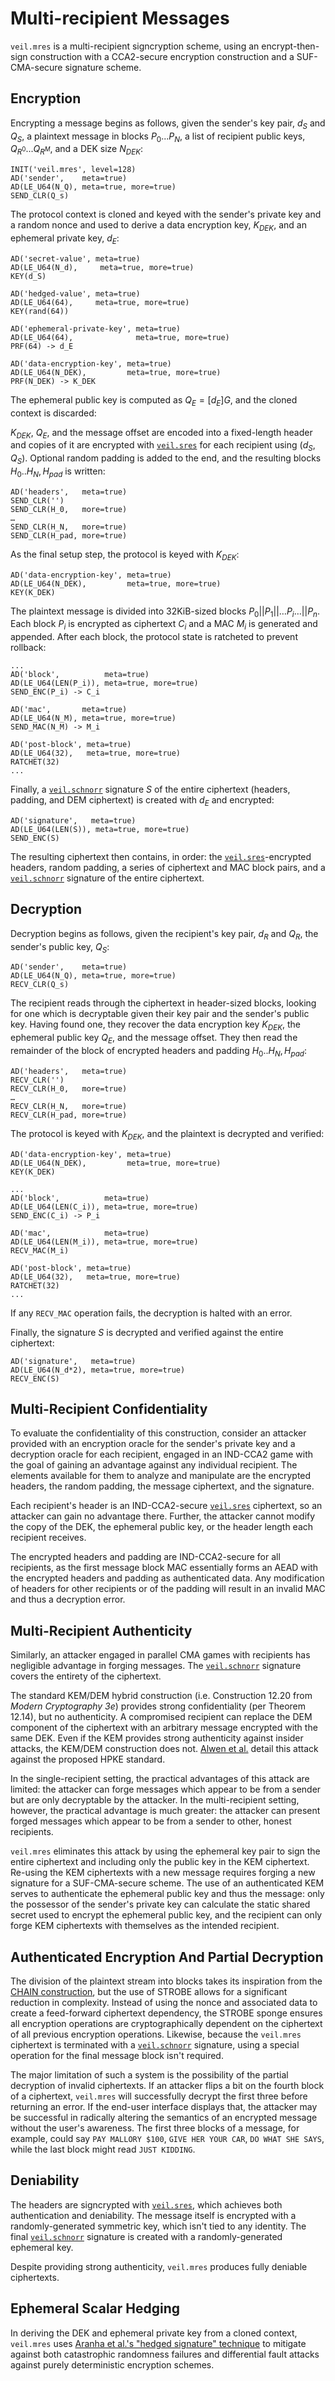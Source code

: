 # Multi-recipient Messages

`veil.mres` is a multi-recipient signcryption scheme, using an encrypt-then-sign construction with a CCA2-secure
encryption construction and a SUF-CMA-secure signature scheme.

## Encryption

Encrypting a message begins as follows, given the sender's key pair, $d_S$ and $Q_S$, a plaintext message in blocks
$P_0...P_N$, a list of recipient public keys, $Q_{R^0}...Q_{R^M}$, and a DEK size $N_{DEK}$:

```text
INIT('veil.mres', level=128)
AD('sender',    meta=true)
AD(LE_U64(N_Q), meta=true, more=true)
SEND_CLR(Q_s)
```

The protocol context is cloned and keyed with the sender's private key and a random nonce and used to derive a data
encryption key, $K_{DEK}$, and an ephemeral private key, $d_E$:

```text
AD('secret-value', meta=true)
AD(LE_U64(N_d),     meta=true, more=true)
KEY(d_S)

AD('hedged-value', meta=true)
AD(LE_U64(64),     meta=true, more=true)
KEY(rand(64))

AD('ephemeral-private-key', meta=true)
AD(LE_U64(64),              meta=true, more=true)
PRF(64) -> d_E

AD('data-encryption-key', meta=true)
AD(LE_U64(N_DEK),         meta=true, more=true)
PRF(N_DEK) -> K_DEK
```

The ephemeral public key is computed as $Q_E = [{d_E}]G$, and the cloned context is discarded:

$K_{DEK}$, $Q_E$, and the message offset are encoded into a fixed-length header and copies of it are encrypted with
[`veil.sres`](sres.md) for each recipient using $(d_S, Q_S)$. Optional random padding is added to the end, and the
resulting blocks $H_0..H_N,H_{pad}$ is written:

```text
AD('headers',   meta=true)
SEND_CLR('')
SEND_CLR(H_0,   more=true)
…
SEND_CLR(H_N,   more=true)
SEND_CLR(H_pad, more=true)
```

As the final setup step, the protocol is keyed with $K_{DEK}$:

```text
AD('data-encryption-key', meta=true)
AD(LE_U64(N_DEK),         meta=true, more=true)
KEY(K_DEK)
```

The plaintext message is divided into 32KiB-sized blocks $P_0 || P_1 || \dots P_i \dots || P_n$. Each block $P_i$ is
encrypted as ciphertext $C_i$ and a MAC $M_i$ is generated and appended. After each block, the protocol state is
ratcheted to prevent rollback:

```text
...
AD('block',          meta=true)
AD(LE_U64(LEN(P_i)), meta=true, more=true)
SEND_ENC(P_i) -> C_i

AD('mac',       meta=true)
AD(LE_U64(N_M), meta=true, more=true)
SEND_MAC(N_M) -> M_i

AD('post-block', meta=true)
AD(LE_U64(32),   meta=true, more=true)
RATCHET(32)
...
```

Finally, a [`veil.schnorr`](schnorr.md) signature $S$ of the entire ciphertext (headers, padding, and DEM ciphertext) is
created with $d_E$ and encrypted:

```text
AD('signature',   meta=true)
AD(LE_U64(LEN(S)), meta=true, more=true)
SEND_ENC(S)
```

The resulting ciphertext then contains, in order: the [`veil.sres`](sres.md)-encrypted headers, random padding,
a series of ciphertext and MAC block pairs, and a [`veil.schnorr`](schnorr.md) signature of the entire ciphertext.

## Decryption

Decryption begins as follows, given the recipient's key pair, $d_R$ and $Q_R$, the sender's public key, $Q_S$:

```text
AD('sender',    meta=true)
AD(LE_U64(N_Q), meta=true, more=true)
RECV_CLR(Q_s)
```

The recipient reads through the ciphertext in header-sized blocks, looking for one which is decryptable given their key
pair and the sender's public key. Having found one, they recover the data encryption key $K_{DEK}$, the ephemeral public
key $Q_E$, and the message offset. They then read the remainder of the block of encrypted headers and padding 
$H_0..H_N,H_{pad}$:

```text
AD('headers',   meta=true)
RECV_CLR('')
RECV_CLR(H_0,   more=true)
…
RECV_CLR(H_N,   more=true)
RECV_CLR(H_pad, more=true)
```

The protocol is keyed with $K_{DEK}$, and the plaintext is decrypted and verified:

```text
AD('data-encryption-key', meta=true)
AD(LE_U64(N_DEK),         meta=true, more=true)
KEY(K_DEK)

...
AD('block',          meta=true)
AD(LE_U64(LEN(C_i)), meta=true, more=true)
SEND_ENC(C_i) -> P_i

AD('mac',            meta=true)
AD(LE_U64(LEN(M_i)), meta=true, more=true)
RECV_MAC(M_i)

AD('post-block', meta=true)
AD(LE_U64(32),   meta=true, more=true)
RATCHET(32)
...
```

If any `RECV_MAC` operation fails, the decryption is halted with an error.

Finally, the signature $S$ is decrypted and verified against the entire ciphertext:

```text
AD('signature',   meta=true)
AD(LE_U64(N_d*2), meta=true, more=true)
RECV_ENC(S)
```

## Multi-Recipient Confidentiality

To evaluate the confidentiality of this construction, consider an attacker provided with an encryption oracle for the
sender's private key and a decryption oracle for each recipient, engaged in an IND-CCA2 game with the goal of gaining an
advantage against any individual recipient. The elements available for them to analyze and manipulate are the encrypted
headers, the random padding, the message ciphertext, and the signature.

Each recipient's header is an IND-CCA2-secure [`veil.sres`](sres.md) ciphertext, so an attacker can gain no advantage
there. Further, the attacker cannot modify the copy of the DEK, the ephemeral public key, or the header length each
recipient receives.

The encrypted headers and padding are IND-CCA2-secure for all recipients, as the first message block MAC essentially
forms an AEAD with the encrypted headers and padding as authenticated data. Any modification of headers for other
recipients or of the padding will result in an invalid MAC and thus a decryption error.

## Multi-Recipient Authenticity

Similarly, an attacker engaged in parallel CMA games with recipients has negligible advantage in forging messages.
The [`veil.schnorr`](schnorr.md) signature covers the entirety of the ciphertext.

The standard KEM/DEM hybrid construction (i.e. Construction 12.20 from _Modern Cryptography 3e_) provides strong
confidentiality (per Theorem 12.14), but no authenticity. A compromised recipient can replace the DEM component of the
ciphertext with an arbitrary message encrypted with the same DEK. Even if the KEM provides strong authenticity against
insider attacks, the KEM/DEM construction does not. [Alwen et al.][hpke] detail this attack against the proposed HPKE
standard.

In the single-recipient setting, the practical advantages of this attack are limited: the attacker can forge messages
which appear to be from a sender but are only decryptable by the attacker. In the multi-recipient setting, however, the
practical advantage is much greater: the attacker can present forged messages which appear to be from a sender to other,
honest recipients.

`veil.mres` eliminates this attack by using the ephemeral key pair to sign the entire ciphertext and including only the
public key in the KEM ciphertext. Re-using the KEM ciphertexts with a new message requires forging a new signature for a
SUF-CMA-secure scheme. The use of an authenticated KEM serves to authenticate the ephemeral public key and thus the
message: only the possessor of the sender's private key can calculate the static shared secret used to encrypt the
ephemeral public key, and the recipient can only forge KEM ciphertexts with themselves as the intended recipient.

## Authenticated Encryption And Partial Decryption

The division of the plaintext stream into blocks takes its inspiration from the [CHAIN construction][oae2], but the
use of STROBE allows for a significant reduction in complexity. Instead of using the nonce and associated data to create
a feed-forward ciphertext dependency, the STROBE sponge ensures all encryption operations are cryptographically
dependent on the ciphertext of all previous encryption operations. Likewise, because the `veil.mres` ciphertext is
terminated with a [`veil.schnorr`](schnorr.md) signature, using a special operation for the final message block isn't
required.

The major limitation of such a system is the possibility of the partial decryption of invalid ciphertexts. If an
attacker flips a bit on the fourth block of a ciphertext, `veil.mres` will successfully decrypt the first three before
returning an error. If the end-user interface displays that, the attacker may be successful in radically altering the
semantics of an encrypted message without the user's awareness. The first three blocks of a message, for example, could
say `PAY MALLORY $100`, `GIVE HER YOUR CAR`, `DO WHAT SHE SAYS`, while the last block might read `JUST KIDDING`.

## Deniability

The headers are signcrypted with [`veil.sres`](sres.md), which achieves both authentication and deniability. The message
itself is encrypted with a randomly-generated symmetric key, which isn't tied to any identity. The final
[`veil.schnorr`](schnorr.md) signature is created with a randomly-generated ephemeral key.

Despite providing strong authenticity, `veil.mres` produces fully deniable ciphertexts.

## Ephemeral Scalar Hedging

In deriving the DEK and ephemeral private key from a cloned context, `veil.mres`
uses [Aranha et al.'s "hedged signature" technique][hedge] to mitigate against both catastrophic randomness failures and
differential fault attacks against purely deterministic encryption schemes.

[hpke]: https://eprint.iacr.org/2020/1499.pdf

[hedge]: https://eprint.iacr.org/2019/956.pdf

[oae2]: https://eprint.iacr.org/2015/189.pdf